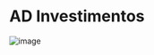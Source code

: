 # AD Investimentos

![image](https://user-images.githubusercontent.com/65428910/235279448-2e7692d0-c7a7-4fcf-aadf-9f5c9d9dd200.png)
